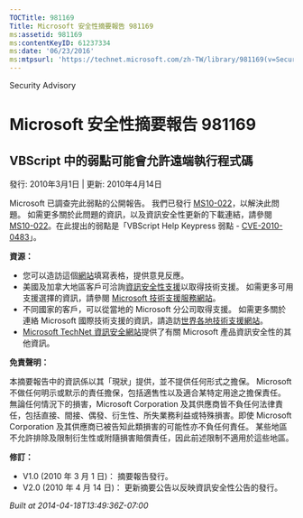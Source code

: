 ```yaml
---
TOCTitle: 981169
Title: Microsoft 安全性摘要報告 981169
ms:assetid: 981169
ms:contentKeyID: 61237334
ms:date: '06/23/2016'
ms:mtpsurl: 'https://technet.microsoft.com/zh-TW/library/981169(v=Security.10)'
---
```


Security Advisory

Microsoft 安全性摘要報告 981169
===============================

VBScript 中的弱點可能會允許遠端執行程式碼
-----------------------------------------

發行: 2010年3月1日 | 更新: 2010年4月14日

Microsoft 已調查完此弱點的公開報告。 我們已發行 [MS10-022](http://technet.microsoft.com/security/bulletin/ms10-022)，以解決此問題。 如需更多關於此問題的資訊，以及資訊安全性更新的下載連結，請參閱 [MS10-022](http://technet.microsoft.com/security/bulletin/ms10-022)。在此提出的弱點是「VBScript Help Keypress 弱點 - [CVE-2010-0483](http://www.cve.mitre.org/cgi-bin/cvename.cgi?name=cve-2010-0483)」。

**資源：**

-   您可以造訪這個[網站](https://support.microsoft.com/common/survey.aspx?scid=sw;en;1257&amp;showpage=1&amp;ws=technet&amp;sd=tech)填寫表格，提供意見反應。
-   美國及加拿大地區客戶可洽詢[資訊安全性支援](http://go.microsoft.com/fwlink/?linkid=21131)以取得技術支援。 如需更多可用支援選擇的資訊，請參閱 [Microsoft 技術支援服務網站](http://support.microsoft.com/?ln=zh-tw)。
-   不同國家的客戶，可以從當地的 Microsoft 分公司取得支援。 如需更多關於連絡 Microsoft 國際技術支援的資訊，請造訪[世界各地技術支援網站](http://go.microsoft.com/fwlink/?linkid=21155)。
-   [Microsoft TechNet 資訊安全網站](http://technet.microsoft.com/zh-tw/security/default.aspx)提供了有關 Microsoft 產品資訊安全性的其他資訊。

**免責聲明：**

本摘要報告中的資訊係以其「現狀」提供，並不提供任何形式之擔保。 Microsoft 不做任何明示或默示的責任擔保，包括適售性以及適合某特定用途之擔保責任。 無論任何情況下的損害，Microsoft Corporation 及其供應商皆不負任何法律責任，包括直接、間接、偶發、衍生性、所失業務利益或特殊損害。即使 Microsoft Corporation 及其供應商已被告知此類損害的可能性亦不負任何責任。 某些地區不允許排除及限制衍生性或附隨損害賠償責任，因此前述限制不適用於這些地區。

**修訂：**

-   V1.0 (2010 年 3 月 1 日)： 摘要報告發行。
-   V2.0 (2010 年 4 月 14 日)： 更新摘要公告以反映資訊安全性公告的發行。

*Built at 2014-04-18T13:49:36Z-07:00*
